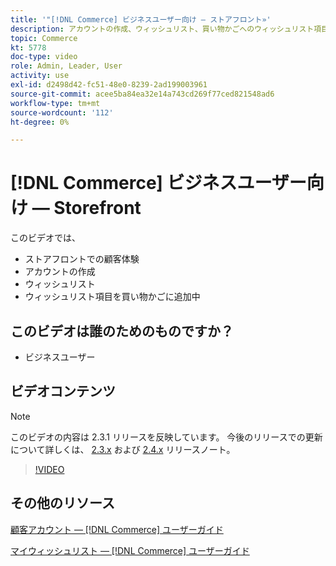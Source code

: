 ```yaml
---
title: '"[!DNL Commerce] ビジネスユーザー向け — ストアフロント»'
description: アカウントの作成、ウィッシュリスト、買い物かごへのウィッシュリスト項目の追加など、ストアフロントでの顧客体験について説明します。
topic: Commerce
kt: 5778
doc-type: video
role: Admin, Leader, User
activity: use
exl-id: d2498d42-fc51-48e0-8239-2ad199003961
source-git-commit: acee5ba84ea32e14a743cd269f77ced821548ad6
workflow-type: tm+mt
source-wordcount: '112'
ht-degree: 0%

---
```


# [!DNL Commerce] ビジネスユーザー向け — Storefront

このビデオでは、

- ストアフロントでの顧客体験
- アカウントの作成
- ウィッシュリスト
- ウィッシュリスト項目を買い物かごに追加中

## このビデオは誰のためのものですか？

- ビジネスユーザー

## ビデオコンテンツ

>[!NOTE]
>
>このビデオの内容は 2.3.1 リリースを反映しています。 今後のリリースでの更新について詳しくは、 [ 2.3.x](https://devdocs.magento.com/guides/v2.3/release-notes/bk-release-notes.html) および [2.4.x](https://devdocs.magento.com/guides/v2.4/release-notes/bk-release-notes.html) リリースノート。

>[!VIDEO](https://video.tv.adobe.com/v/36188?quality=12&learn=on)

## その他のリソース

[顧客アカウント — [!DNL Commerce] ユーザーガイド](https://docs.magento.com/user-guide/customers/customer-account.html)

[マイウィッシュリスト — [!DNL Commerce] ユーザーガイド](https://docs.magento.com/user-guide/customers/account-dashboard-my-wish-list.html)
